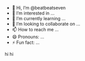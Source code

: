 - 👋 Hi, I’m @beatbeatseven
- 👀 I’m interested in ...
- 🌱 I’m currently learning ...
- 💞️ I’m looking to collaborate on ...
- 📫 How to reach me ...
- 😄 Pronouns: ...
- ⚡ Fun fact: ...

<!---
beatbeatseven/beatbeatseven is a ✨ special ✨ repository because its `README.md` (this file) appears on your GitHub profile.
You can click the Preview link to take a look at your changes.
--->
hi hi
